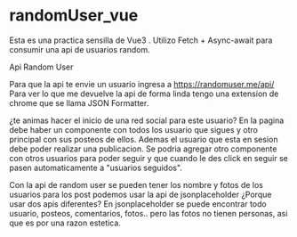 # randomUser_vue
Esta es una practica sensilla de Vue3 .
Utilizo Fetch + Async-await para consumir una api de usuarios random.

<a src="https://randomuser.me/">Api Random User</a>

Para que la api te envie un usuario ingresa a https://randomuser.me/api/
Para ver lo que me devuelve la api de forma linda tengo una extension de chrome que se llama JSON Formatter.

¿te animas hacer el inicio de una red social para este usuario?
En la pagina debe haber un componente con todos los usuario que sigues 
y otro principal con sus posteos de ellos. Ademas el usuario que esta en sesion debe poder realizar una publicacion.
Se podria agregar otro componente con otros usuarios para poder seguir 
y que cuando le des click en seguir se pasen automaticamente a "usuarios seguidos".

Con la api de random user se pueden tener los nombre y fotos de los usuarios
para los post podemos usar la api de jsonplaceholder
¿Porque usar dos apis diferentes? 
En jsonplaceholder se puede encontrar todo usuario, posteos, comentarios, fotos..
pero las fotos no tienen personas, asi que es por una razon estetica.
